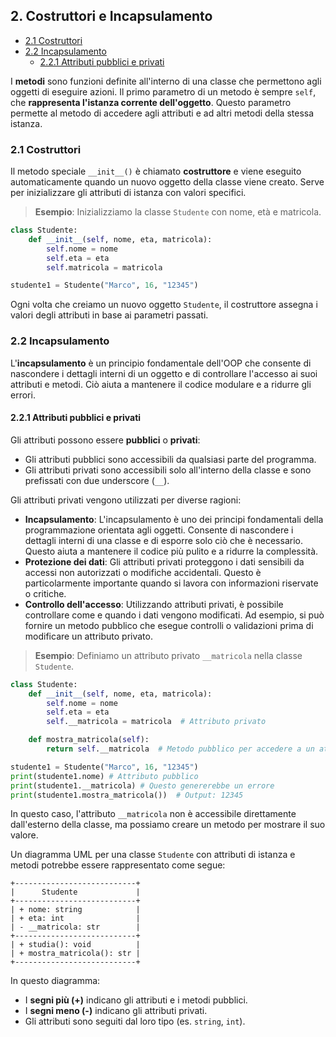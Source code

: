 ## 2. Costruttori e Incapsulamento <!-- omit in toc -->

- [2.1 Costruttori](#21-costruttori)
- [2.2 Incapsulamento](#22-incapsulamento)
  - [2.2.1 Attributi pubblici e privati](#221-attributi-pubblici-e-privati)


I **metodi** sono funzioni definite all'interno di una classe che permettono agli oggetti di eseguire azioni. Il primo parametro di un metodo è sempre `self`, che **rappresenta l'istanza corrente dell'oggetto**.
Questo parametro permette al metodo di accedere agli attributi e ad altri metodi della stessa istanza.

### 2.1 Costruttori

Il metodo speciale `__init__()` è chiamato **costruttore** e viene eseguito automaticamente quando un nuovo oggetto della classe viene creato. Serve per inizializzare gli attributi di istanza con valori specifici.

> **Esempio**: Inizializziamo la classe `Studente` con nome, età e matricola.

```python
class Studente:
    def __init__(self, nome, eta, matricola):
        self.nome = nome
        self.eta = eta
        self.matricola = matricola

studente1 = Studente("Marco", 16, "12345")
```

Ogni volta che creiamo un nuovo oggetto `Studente`, il costruttore assegna i valori degli attributi in base ai parametri passati.


### 2.2 Incapsulamento

L'**incapsulamento** è un principio fondamentale dell'OOP che consente di nascondere i dettagli interni di un oggetto e di controllare l'accesso ai suoi attributi e metodi. Ciò aiuta a mantenere il codice modulare e a ridurre gli errori.

#### 2.2.1 Attributi pubblici e privati

Gli attributi possono essere **pubblici** o **privati**:
- Gli attributi pubblici sono accessibili da qualsiasi parte del programma.
- Gli attributi privati sono accessibili solo all'interno della classe e sono prefissati con due underscore (`__`).

Gli attributi privati vengono utilizzati per diverse ragioni:

- **Incapsulamento**: L'incapsulamento è uno dei principi fondamentali della programmazione orientata agli oggetti. Consente di nascondere i dettagli interni di una classe e di esporre solo ciò che è necessario. Questo aiuta a mantenere il codice più pulito e a ridurre la complessità.
- **Protezione dei dati**: Gli attributi privati proteggono i dati sensibili da accessi non autorizzati o modifiche accidentali. Questo è particolarmente importante quando si lavora con informazioni riservate o critiche.
- **Controllo dell'accesso**: Utilizzando attributi privati, è possibile controllare come e quando i dati vengono modificati. Ad esempio, si può fornire un metodo pubblico che esegue controlli o validazioni prima di modificare un attributo privato.

> **Esempio**: Definiamo un attributo privato `__matricola` nella classe `Studente`.

```python
class Studente:
    def __init__(self, nome, eta, matricola):
        self.nome = nome
        self.eta = eta
        self.__matricola = matricola  # Attributo privato

    def mostra_matricola(self):
        return self.__matricola  # Metodo pubblico per accedere a un attributo privato

studente1 = Studente("Marco", 16, "12345")
print(studente1.nome) # Attributo pubblico
print(studente1.__matricola) # Questo genererebbe un errore
print(studente1.mostra_matricola())  # Output: 12345
```

In questo caso, l'attributo `__matricola` non è accessibile direttamente dall'esterno della classe, ma possiamo creare un metodo per mostrare il suo valore.

Un diagramma UML per una classe `Studente` con attributi di istanza e metodi potrebbe essere rappresentato come segue:

```
+---------------------------+
|      Studente             |
+---------------------------+
| + nome: string            |
| + eta: int                |
| - __matricola: str        |
+---------------------------+
| + studia(): void          |
| + mostra_matricola(): str |
+---------------------------+
```

In questo diagramma:
- I **segni più (+)** indicano gli attributi e i metodi pubblici.
- I **segni meno (-)** indicano gli attributi privati.
- Gli attributi sono seguiti dal loro tipo (es. `string`, `int`).
